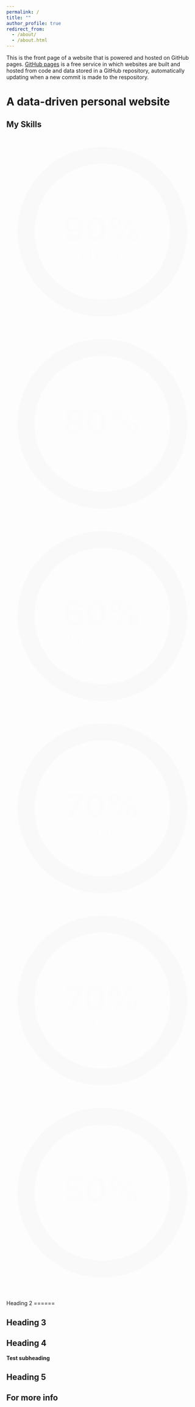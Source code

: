 ```yaml
---
permalink: /
title: ""
author_profile: true
redirect_from: 
  - /about/
  - /about.html
---
```

<script src="https://unpkg.com/typed.js@2.1.0/dist/typed.umd.js"></script>

  <!-- Element to contain animated typing -->
  <span id="element"></span>

  <!-- Load library from the CDN -->
  <script src="https://unpkg.com/typed.js@2.1.0/dist/typed.umd.js"></script>

  <!-- Setup and start animation! -->
  <script>
    var typed = new Typed('#element', {
      strings: ['', '<strong>Tanner&apos;s website is still under construction...Please wait - attempting to reestablish</strong>'],
      typeSpeed: 80, loop: true, loopCount: Infinity
    });
  </script>

This is the front page of a website that is powered and hosted on GitHub pages. [GitHub pages](https://pages.github.com) is a free service in which websites are built and hosted from code and data stored in a GitHub repository, automatically updating when a new commit is made to the respository. 

A data-driven personal website
======
<div class="works mb-8 md:mb-16"><h2 class="font-bold text-xl pb-3 mb-3 border-b sal-animate" data-sal="slide-up" data-sal-duration="800"> My <span class="text-blue-500">Skills</span></h2><div class="grid grid-cols-2 md:grid-cols-3 gap-4 py-3 items-center"><div class="svg-item sal-animate" data-sal="slide-up" data-sal-duration="800"> <svg width="100%" height="100%" viewBox="0 0 40 40" class="donut"> <circle class="donut-hole" cx="20" cy="20" r="15.91549430918954" fill="#fff"></circle> <circle class="donut-ring" cx="20" cy="20" r="15.91549430918954" fill="transparent" stroke-width="3.5"></circle> <circle class="text-pink-400 stroke-current donut-segment donut-segment-1" cx="20" cy="20" r="15.91549430918954" fill="transparent" stroke-width="3.5" stroke-dasharray="90 10" stroke-dashoffset="25"></circle> <g class="fill-current"> <text y="50%" transform="translate(0, 2)"> <tspan x="50%" text-anchor="middle" class="text-pink-400 donut-percent"> 90% </tspan> </text> <text y="60%" transform="translate(0, 2)"> <tspan x="50%" text-anchor="middle" class="text-gray-800 font-light donut-data"> HTML </tspan> </text> </g> </svg></div><style> .donut-segment-1 { animation: donut1 4s; } @keyframes donutfadelong { 0% { opacity: 0; } 100% { opacity: 1; } } @keyframes donut1 { 0% { stroke-dasharray: 0, 100; } 100% { stroke-dasharray: 90, 10; } }</style><div class="svg-item sal-animate" data-sal="slide-up" data-sal-duration="800"> <svg width="100%" height="100%" viewBox="0 0 40 40" class="donut"> <circle class="donut-hole" cx="20" cy="20" r="15.91549430918954" fill="#fff"></circle> <circle class="donut-ring" cx="20" cy="20" r="15.91549430918954" fill="transparent" stroke-width="3.5"></circle> <circle class="text-green-400 stroke-current donut-segment donut-segment-2" cx="20" cy="20" r="15.91549430918954" fill="transparent" stroke-width="3.5" stroke-dasharray="80 20" stroke-dashoffset="25"></circle> <g class="fill-current"> <text y="50%" transform="translate(0, 2)"> <tspan x="50%" text-anchor="middle" class="text-green-400 donut-percent"> 80% </tspan> </text> <text y="60%" transform="translate(0, 2)"> <tspan x="50%" text-anchor="middle" class="text-gray-800 font-light donut-data"> CSS </tspan> </text> </g> </svg></div><style> .donut-segment-2 { animation: donut2 4s; } @keyframes donutfadelong { 0% { opacity: 0; } 100% { opacity: 1; } } @keyframes donut2 { 0% { stroke-dasharray: 0, 100; } 100% { stroke-dasharray: 80, 20; } }</style><div class="svg-item sal-animate" data-sal="slide-up" data-sal-duration="800"> <svg width="100%" height="100%" viewBox="0 0 40 40" class="donut"> <circle class="donut-hole" cx="20" cy="20" r="15.91549430918954" fill="#fff"></circle> <circle class="donut-ring" cx="20" cy="20" r="15.91549430918954" fill="transparent" stroke-width="3.5"></circle> <circle class="text-yellow-400 stroke-current donut-segment donut-segment-3" cx="20" cy="20" r="15.91549430918954" fill="transparent" stroke-width="3.5" stroke-dasharray="60 40" stroke-dashoffset="25"></circle> <g class="fill-current"> <text y="50%" transform="translate(0, 2)"> <tspan x="50%" text-anchor="middle" class="text-yellow-400 donut-percent"> 60% </tspan> </text> <text y="60%" transform="translate(0, 2)"> <tspan x="50%" text-anchor="middle" class="text-gray-800 font-light donut-data"> JavaScript </tspan> </text> </g> </svg></div><style> .donut-segment-3 { animation: donut3 4s; } @keyframes donutfadelong { 0% { opacity: 0; } 100% { opacity: 1; } } @keyframes donut3 { 0% { stroke-dasharray: 0, 100; } 100% { stroke-dasharray: 60, 40; } }</style><div class="svg-item sal-animate" data-sal="slide-up" data-sal-duration="800"> <svg width="100%" height="100%" viewBox="0 0 40 40" class="donut"> <circle class="donut-hole" cx="20" cy="20" r="15.91549430918954" fill="#fff"></circle> <circle class="donut-ring" cx="20" cy="20" r="15.91549430918954" fill="transparent" stroke-width="3.5"></circle> <circle class="text-indigo-400 stroke-current donut-segment donut-segment-4" cx="20" cy="20" r="15.91549430918954" fill="transparent" stroke-width="3.5" stroke-dasharray="70 30" stroke-dashoffset="25"></circle> <g class="fill-current"> <text y="50%" transform="translate(0, 2)"> <tspan x="50%" text-anchor="middle" class="text-indigo-400 donut-percent"> 70% </tspan> </text> <text y="60%" transform="translate(0, 2)"> <tspan x="50%" text-anchor="middle" class="text-gray-800 font-light donut-data"> Python </tspan> </text> </g> </svg></div><style> .donut-segment-4 { animation: donut4 4s; } @keyframes donutfadelong { 0% { opacity: 0; } 100% { opacity: 1; } } @keyframes donut4 { 0% { stroke-dasharray: 0, 100; } 100% { stroke-dasharray: 70, 30; } }</style><div class="svg-item sal-animate" data-sal="slide-up" data-sal-duration="800"> <svg width="100%" height="100%" viewBox="0 0 40 40" class="donut"> <circle class="donut-hole" cx="20" cy="20" r="15.91549430918954" fill="#fff"></circle> <circle class="donut-ring" cx="20" cy="20" r="15.91549430918954" fill="transparent" stroke-width="3.5"></circle> <circle class="text-blue-400 stroke-current donut-segment donut-segment-5" cx="20" cy="20" r="15.91549430918954" fill="transparent" stroke-width="3.5" stroke-dasharray="70 30" stroke-dashoffset="25"></circle> <g class="fill-current"> <text y="50%" transform="translate(0, 2)"> <tspan x="50%" text-anchor="middle" class="text-blue-400 donut-percent"> 70% </tspan> </text> <text y="60%" transform="translate(0, 2)"> <tspan x="50%" text-anchor="middle" class="text-gray-800 font-light donut-data"> Photoshop </tspan> </text> </g> </svg></div><style> .donut-segment-5 { animation: donut5 4s; } @keyframes donutfadelong { 0% { opacity: 0; } 100% { opacity: 1; } } @keyframes donut5 { 0% { stroke-dasharray: 0, 100; } 100% { stroke-dasharray: 70, 30; } }</style><div class="svg-item sal-animate" data-sal="slide-up" data-sal-duration="800"> <svg width="100%" height="100%" viewBox="0 0 40 40" class="donut"> <circle class="donut-hole" cx="20" cy="20" r="15.91549430918954" fill="#fff"></circle> <circle class="donut-ring" cx="20" cy="20" r="15.91549430918954" fill="transparent" stroke-width="3.5"></circle> <circle class="text-red-400 stroke-current donut-segment donut-segment-6" cx="20" cy="20" r="15.91549430918954" fill="transparent" stroke-width="3.5" stroke-dasharray="50 50" stroke-dashoffset="25"></circle> <g class="fill-current"> <text y="50%" transform="translate(0, 2)"> <tspan x="50%" text-anchor="middle" class="text-red-400 donut-percent"> 50% </tspan> </text> <text y="60%" transform="translate(0, 2)"> <tspan x="50%" text-anchor="middle" class="text-gray-800 font-light donut-data"> Svelte </tspan> </text> </g> </svg></div><style> .donut-segment-6 { animation: donut6 4s; } @keyframes donutfadelong { 0% { opacity: 0; } 100% { opacity: 1; } } @keyframes donut6 { 0% { stroke-dasharray: 0, 100; } 100% { stroke-dasharray: 50, 50; } }</style><style> .svg-item { animation: donutfade 1s; } .donut-percent { font-size: 0.5em; transform: translateY(0.5em); font-weight: bold; } .donut-data { font-size: 0.2rem; transform: translateY(0.5em); text-align: center; animation: donutfadelong 1s; } .donut-percent { animation: donutfadelong 1s; } @keyframes donutfade { 0% { opacity: 0.2; } 100% { opacity: 1; } } .donut-ring { stroke: #ebebeb; } .donut-segment { transform-origin: center; }</style></div></div>
<div class="flex mb-3 md:mb-5 pt-1">
    <h2 class="h-1 font-semibold italic text-white typed"> </h2>
    <script src="https://cdn.jsdelivr.net/npm/typed.js@2.0.11"></script>
    <script> var options = { strings: [ "Teacher ^200", "Freelancer ^200", "Blogger ^200", "Programmer ^200", ], typeSpeed: 80, loop: true, loopCount: Infinity, }; var typed = new Typed(".typed", options); </script>
</div>
Heading 2
======


Heading 3
------


Heading 4
------


**Test subheading**



Heading 5
------


For more info
------

